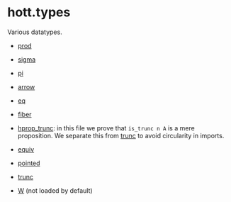hott.types
==========

Various datatypes.

* [prod](prod.hlean)
* [sigma](sigma.hlean)
* [pi](pi.hlean)
* [arrow](arrow.hlean)
* [eq](eq.hlean)
* [fiber](fiber.hlean)
* [hprop_trunc](hprop_trunc.hlean): in this file we prove that `is_trunc n A` is a mere proposition. We separate this from [trunc](trunc.hlean) to avoid circularity in imports.
* [equiv](equiv.hlean)
* [pointed](pointed.hlean)

* [trunc](trunc.hlean)

* [W](W.hlean) (not loaded by default)